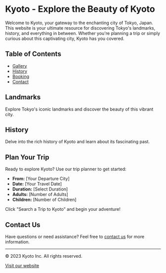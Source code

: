# Kyoto - Explore the Beauty of Kyoto

Welcome to Kyoto, your gateway to the enchanting city of Tokyo, Japan. This website is your ultimate resource for discovering Tokyo's landmarks, history, and everything in between. Whether you're planning a trip or simply curious about this captivating city, Kyoto has you covered.

## Table of Contents

- [Gallery](#landmarks)
- [History](#history)
- [Booking](#plan-your-trip)
- [Contact](#contact-us)

## Landmarks

Explore Tokyo's iconic landmarks and discover the beauty of this vibrant city.

## History

Delve into the rich history of Kyoto and learn about its fascinating past.

## Plan Your Trip

Ready to explore Kyoto? Use our trip planner to get started:
- **From:** [Your Departure City]
- **Date:** [Your Travel Date]
- **Duration:** [Select Duration]
- **Adults:** [Number of Adults]
- **Children:** [Number of Children]

Click "Search a Trip to Kyoto" and begin your adventure!

## Contact Us

Have questions or need assistance? Feel free to [contact us](https://maxberglund2.github.io/KyotoInc/html/contact.html) for more information.

---

&copy; 2023 Kyoto Inc. All rights reserved.

[Visit our website](https://maxberglund2.github.io/KyotoInc/)
